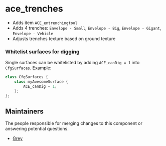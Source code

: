 ace_trenches
=================

* Adds item `ACE_entrenchingtool`
* Adds 4 trenches: `Envelope - Small`, `Envelope - Big`, `Envelope - Gigant`, `Envelope - Vehicle`
* Adjusts trenches texture based on ground texture

### Whitelist surfaces for digging
Single surfaces can be whitelisted by adding `ACE_canDig = 1` into `CfgSurfaces`.
Example: 
```cpp
class CfgSurfaces {
    class myAwesomeSurface {
        ACE_canDig = 1;
    };
};
```

## Maintainers

The people responsible for merging changes to this component or answering potential questions.

- [Grey](https://github.com/Grey-Soldierman)
